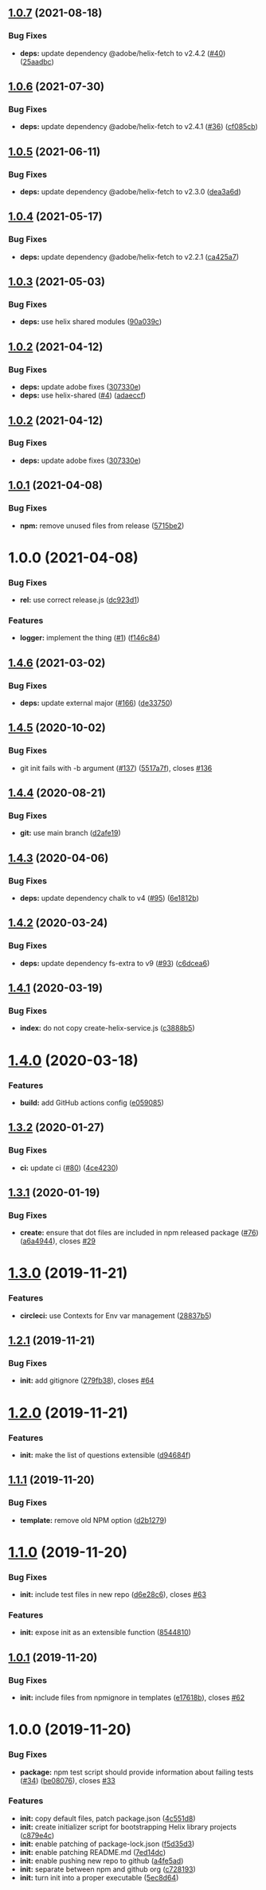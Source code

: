## [1.0.7](https://github.com/adobe/helix-universal-logger/compare/v1.0.6...v1.0.7) (2021-08-18)


### Bug Fixes

* **deps:** update dependency @adobe/helix-fetch to v2.4.2 ([#40](https://github.com/adobe/helix-universal-logger/issues/40)) ([25aadbc](https://github.com/adobe/helix-universal-logger/commit/25aadbce6a1efe548eb68f8e8a365f9095bde2e0))

## [1.0.6](https://github.com/adobe/helix-universal-logger/compare/v1.0.5...v1.0.6) (2021-07-30)


### Bug Fixes

* **deps:** update dependency @adobe/helix-fetch to v2.4.1 ([#36](https://github.com/adobe/helix-universal-logger/issues/36)) ([cf085cb](https://github.com/adobe/helix-universal-logger/commit/cf085cb1ec8875781c99e789f67c633f5ef05b34))

## [1.0.5](https://github.com/adobe/helix-universal-logger/compare/v1.0.4...v1.0.5) (2021-06-11)


### Bug Fixes

* **deps:** update dependency @adobe/helix-fetch to v2.3.0 ([dea3a6d](https://github.com/adobe/helix-universal-logger/commit/dea3a6d29a3b940511b7ef5f51c529f41b2abb74))

## [1.0.4](https://github.com/adobe/helix-universal-logger/compare/v1.0.3...v1.0.4) (2021-05-17)


### Bug Fixes

* **deps:** update dependency @adobe/helix-fetch to v2.2.1 ([ca425a7](https://github.com/adobe/helix-universal-logger/commit/ca425a78af87111f3ec842c9abe0c85e7365e1bc))

## [1.0.3](https://github.com/adobe/helix-universal-logger/compare/v1.0.2...v1.0.3) (2021-05-03)


### Bug Fixes

* **deps:** use helix shared modules ([90a039c](https://github.com/adobe/helix-universal-logger/commit/90a039cbde4648a18a9aabd0f2af5c8e0ade1eb6))

## [1.0.2](https://github.com/adobe/helix-universal-logger/compare/v1.0.1...v1.0.2) (2021-04-12)


### Bug Fixes

* **deps:** update adobe fixes ([307330e](https://github.com/adobe/helix-universal-logger/commit/307330e661b2a9e1d67f7ddfc7817e7a361a1c64))
* **deps:** use helix-shared ([#4](https://github.com/adobe/helix-universal-logger/issues/4)) ([adaeccf](https://github.com/adobe/helix-universal-logger/commit/adaeccf66b6ea13f8234010dc5cee355c41c59fa))

## [1.0.2](https://github.com/adobe/helix-universal-logger/compare/v1.0.1...v1.0.2) (2021-04-12)


### Bug Fixes

* **deps:** update adobe fixes ([307330e](https://github.com/adobe/helix-universal-logger/commit/307330e661b2a9e1d67f7ddfc7817e7a361a1c64))

## [1.0.1](https://github.com/adobe/helix-universal-logger/compare/v1.0.0...v1.0.1) (2021-04-08)


### Bug Fixes

* **npm:** remove unused files from release ([5715be2](https://github.com/adobe/helix-universal-logger/commit/5715be2839a189fe01cf7de0d67a5beb28606ab6))

# 1.0.0 (2021-04-08)


### Bug Fixes

* **rel:** use correct release.js ([dc923d1](https://github.com/adobe/helix-universal-logger/commit/dc923d1bb8649f60df2963e902363fbbf9339442))


### Features

* **logger:** implement the thing ([#1](https://github.com/adobe/helix-universal-logger/issues/1)) ([f146c84](https://github.com/adobe/helix-universal-logger/commit/f146c84a9e5d9448cc7bb3066616b1d8fc49d2ef))

## [1.4.6](https://github.com/adobe/helix-library/compare/v1.4.5...v1.4.6) (2021-03-02)


### Bug Fixes

* **deps:** update external major ([#166](https://github.com/adobe/helix-library/issues/166)) ([de33750](https://github.com/adobe/helix-library/commit/de33750aa40b0e0b9536ad7dd470b66ad0c86c85))

## [1.4.5](https://github.com/adobe/helix-library/compare/v1.4.4...v1.4.5) (2020-10-02)


### Bug Fixes

* git init fails with -b argument ([#137](https://github.com/adobe/helix-library/issues/137)) ([5517a7f](https://github.com/adobe/helix-library/commit/5517a7f4e70862cad141f6bacef07bb085e719ce)), closes [#136](https://github.com/adobe/helix-library/issues/136)

## [1.4.4](https://github.com/adobe/helix-library/compare/v1.4.3...v1.4.4) (2020-08-21)


### Bug Fixes

* **git:** use main branch ([d2afe19](https://github.com/adobe/helix-library/commit/d2afe19d929e1bdfa7ff4e7d68e5ffa9fd87c30c))

## [1.4.3](https://github.com/adobe/helix-library/compare/v1.4.2...v1.4.3) (2020-04-06)


### Bug Fixes

* **deps:** update dependency chalk to v4 ([#95](https://github.com/adobe/helix-library/issues/95)) ([6e1812b](https://github.com/adobe/helix-library/commit/6e1812b5533e23dcf6eb6cb32898683e4329fd86))

## [1.4.2](https://github.com/adobe/helix-library/compare/v1.4.1...v1.4.2) (2020-03-24)


### Bug Fixes

* **deps:** update dependency fs-extra to v9 ([#93](https://github.com/adobe/helix-library/issues/93)) ([c6dcea6](https://github.com/adobe/helix-library/commit/c6dcea67c54733b29d29980dca49ad4db30698df))

## [1.4.1](https://github.com/adobe/helix-library/compare/v1.4.0...v1.4.1) (2020-03-19)


### Bug Fixes

* **index:** do not copy create-helix-service.js ([c3888b5](https://github.com/adobe/helix-library/commit/c3888b5bc2a47022a210f71806b01883f756d42a))

# [1.4.0](https://github.com/adobe/helix-library/compare/v1.3.2...v1.4.0) (2020-03-18)


### Features

* **build:** add GitHub actions config ([e059085](https://github.com/adobe/helix-library/commit/e059085ac893712b0f503d511bab6af9ff175f6a))

## [1.3.2](https://github.com/adobe/helix-library/compare/v1.3.1...v1.3.2) (2020-01-27)


### Bug Fixes

* **ci:** update ci ([#80](https://github.com/adobe/helix-library/issues/80)) ([4ce4230](https://github.com/adobe/helix-library/commit/4ce42308d13ee648f515378374d1f9364245c810))

## [1.3.1](https://github.com/adobe/helix-library/compare/v1.3.0...v1.3.1) (2020-01-19)


### Bug Fixes

* **create:** ensure that dot files are included in npm released package ([#76](https://github.com/adobe/helix-library/issues/76)) ([a6a4944](https://github.com/adobe/helix-library/commit/a6a49441cec95bac8fa5cc8872e9fc2fba200a0b)), closes [#29](https://github.com/adobe/helix-library/issues/29)

# [1.3.0](https://github.com/adobe/helix-library/compare/v1.2.1...v1.3.0) (2019-11-21)


### Features

* **circleci:** use Contexts for Env var management ([28837b5](https://github.com/adobe/helix-library/commit/28837b50f470594dfa93554701b28528d6f6bf1b))

## [1.2.1](https://github.com/adobe/helix-library/compare/v1.2.0...v1.2.1) (2019-11-21)


### Bug Fixes

* **init:** add gitignore ([279fb38](https://github.com/adobe/helix-library/commit/279fb38042702868eb3c8c5a9a1765a903637b6b)), closes [#64](https://github.com/adobe/helix-library/issues/64)

# [1.2.0](https://github.com/adobe/helix-library/compare/v1.1.1...v1.2.0) (2019-11-21)


### Features

* **init:** make the list of questions extensible ([d94684f](https://github.com/adobe/helix-library/commit/d94684fddd5dc1874f991f795968a0928fcf5a88))

## [1.1.1](https://github.com/adobe/helix-library/compare/v1.1.0...v1.1.1) (2019-11-20)


### Bug Fixes

* **template:** remove old NPM option ([d2b1279](https://github.com/adobe/helix-library/commit/d2b1279f33abcae92010512d4abca1ca35161e2c))

# [1.1.0](https://github.com/adobe/helix-library/compare/v1.0.1...v1.1.0) (2019-11-20)


### Bug Fixes

* **init:** include test files in new repo ([d6e28c6](https://github.com/adobe/helix-library/commit/d6e28c637215e5332fce9cc6919e88b2d63f1b22)), closes [#63](https://github.com/adobe/helix-library/issues/63)


### Features

* **init:** expose init as an extensible function ([8544810](https://github.com/adobe/helix-library/commit/85448100e7f0f15979db900bb975b691906e86d7))

## [1.0.1](https://github.com/adobe/helix-library/compare/v1.0.0...v1.0.1) (2019-11-20)


### Bug Fixes

* **init:** include files from npmignore in templates ([e17618b](https://github.com/adobe/helix-library/commit/e17618b86f3efd38fc586a451b30a0b0e52d2792)), closes [#62](https://github.com/adobe/helix-library/issues/62)

# 1.0.0 (2019-11-20)


### Bug Fixes

* **package:** npm test script should provide information about failing tests ([#34](https://github.com/adobe/helix-library/issues/34)) ([be08076](https://github.com/adobe/helix-library/commit/be0807685dcb9e5367d8770651cbc5e37536abeb)), closes [#33](https://github.com/adobe/helix-library/issues/33)


### Features

* **init:** copy default files, patch package.json ([4c551d8](https://github.com/adobe/helix-library/commit/4c551d8c57affd28013d14f1473866a692ad5d2e))
* **init:** create initializer script for bootstrapping Helix library projects ([c879e4c](https://github.com/adobe/helix-library/commit/c879e4cd9c2a26cc33a139a3c47047aaa5184baa))
* **init:** enable patching of package-lock.json ([f5d35d3](https://github.com/adobe/helix-library/commit/f5d35d34379fd4e2486f5ba174990524f96762f3))
* **init:** enable patching README.md ([7ed14dc](https://github.com/adobe/helix-library/commit/7ed14dc87c7edc5d84864fee867aada02c66caf4))
* **init:** enable pushing new repo to github ([a4fe5ad](https://github.com/adobe/helix-library/commit/a4fe5ad20bcd77e2719aba3d5f2fea832fee5192))
* **init:** separate between npm and github org ([c728193](https://github.com/adobe/helix-library/commit/c72819310798c0be1bab4f606d650554de566518))
* **init:** turn init into a proper executable ([5ec8d64](https://github.com/adobe/helix-library/commit/5ec8d64df28ef6fb6e7c0a390cfc697d8cf8a9a5))
